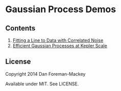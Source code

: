 Gaussian Process Demos
======================

Contents
--------

1. [Fitting a Line to Data with Correlated Noise](http://nbviewer.ipython.org/github/dfm/gp-tutorial/blob/master/01%20Fitting%20a%20Line%20with%20Correlated%20Noise.ipynb)
2. [Efficient Gaussian Processes at Kepler Scale](http://nbviewer.ipython.org/github/dfm/gp-tutorial/blob/master/02%20Kepler%20Scale%20Datasets.ipynb)


License
-------

Copyright 2014 Dan Foreman-Mackey

Available under MIT. See LICENSE.
